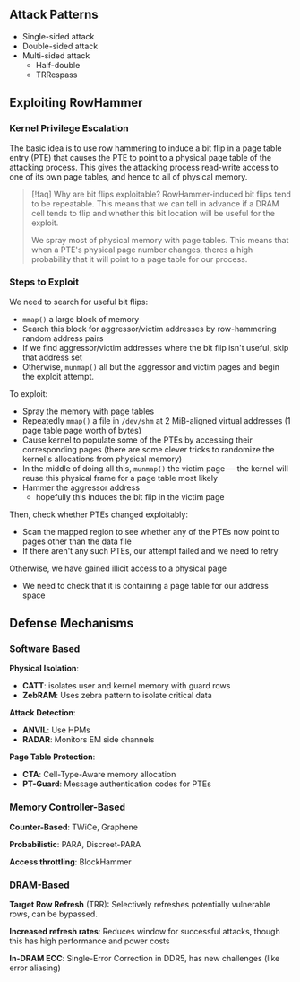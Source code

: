 
## Attack Patterns

- Single-sided attack
- Double-sided attack
- Multi-sided attack
	- Half-double
	- TRRespass

## Exploiting RowHammer

### Kernel Privilege Escalation

The basic idea is to use row hammering to induce a bit flip in a page table entry (PTE) that causes the PTE to point to a physical page table of the attacking process. This gives the attacking process read-write access to one of its own page tables, and hence to all of physical memory.


> [!faq] Why are bit flips exploitable?
> RowHammer-induced bit flips tend to be repeatable. This means that we can tell in advance if a DRAM cell tends to flip and whether this bit location will be useful for the exploit. 
> 
> We spray most of physical memory with page tables. This means that when a PTE's physical page number changes, theres a high probability that it will point to a page table for our process.


### Steps to Exploit

We need to search for useful bit flips:
- `mmap()` a large block of memory
- Search this block for aggressor/victim addresses by row-hammering random address pairs
- If we find aggressor/victim addresses where the bit flip isn't useful, skip that address set
- Otherwise, `munmap()` all but the aggressor and victim pages and begin the exploit attempt.

To exploit:
- Spray the memory with page tables
- Repeatedly `mmap()` a file in `/dev/shm` at 2 MiB-aligned virtual addresses (1 page table page worth of bytes)
- Cause kernel to populate some of the PTEs by accessing their corresponding pages (there are some clever tricks to randomize the kernel's allocations from physical memory)
- In the middle of doing all this, `munmap()` the victim page — the kernel will reuse this physical frame for a page table most likely
- Hammer the aggressor address
	- hopefully this induces the bit flip in the victim page

Then, check whether PTEs changed exploitably:
- Scan the mapped region to see whether any of the PTEs now point to pages other than the data file
- If there aren't any such PTEs, our attempt failed and we need to retry

Otherwise, we have gained illicit access to a physical page
- We need to check that it is containing a page table for our address space

## Defense Mechanisms

### Software Based

**Physical Isolation**:
- **CATT**: isolates user and kernel memory with guard rows
- **ZebRAM**: Uses zebra pattern to isolate critical data

**Attack Detection**: 
- **ANVIL**: Use HPMs
- **RADAR**: Monitors EM side channels

**Page Table Protection**:
- **CTA**: Cell-Type-Aware memory allocation
- **PT-Guard**: Message authentication codes for PTEs

### Memory Controller-Based

**Counter-Based**: TWiCe, Graphene

**Probabilistic**: PARA, Discreet-PARA

**Access throttling**: BlockHammer

### DRAM-Based

**Target Row Refresh** (TRR): Selectively refreshes potentially vulnerable rows, can be bypassed.

**Increased refresh rates**: Reduces window for successful attacks, though this has high performance and power costs

**In-DRAM ECC**: Single-Error Correction in DDR5, has new challenges (like error aliasing)